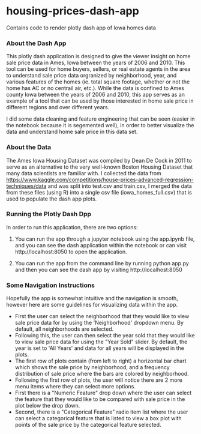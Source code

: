 # housing-prices-dash-app
Contains code to render plotly dash app of Iowa homes data

### About the Dash App

This plotly dash application is designed to give the viewer insight on home sale price data in Ames, Iowa between the years of 2006 and 2010. This tool can be used for home buyers, sellers, or real estate agents in the area to understand sale price data orgranized by neighborhood, year, and various features of the homes (ie. total square footage, whether or not the home has AC or no centrail air, etc.). While the data is confined to Ames county Iowa between the years of 2006 and 2010, this app serves as an example of a tool that can be used by those interested in home sale price in different regions and over different years.

I did some data cleaning and feature engineering that can be seen (easier in the notebook because it is segemented well), in order to better visualize the data and understand home sale price in this data set.

### About the Data

The Ames Iowa Housing Dataset was compiled by Dean De Cock in 2011 to serve as an alternative to the very well-known Boston Housing Dataset that many data scientists are familiar with. I collected the data from https://www.kaggle.com/competitions/house-prices-advanced-regression-techniques/data and was split into test.csv and train.csv, I merged the data from these files (using R) into a single csv file (iowa_homes_full.csv) that is used to populate the dash app plots.

### Running the Plotly Dash Dpp

In order to run this application, there are two options:

1) You can run the app through a jupyter notebook using the app.ipynb file, and you can see the dash application within the notebook or can visit http://localhost:8050 to open the application.

2) You can run the app from the command line by running python app.py and then you can see the dash app by visiting http://localhost:8050

### Some Navigation Instructions

Hopefully the app is somewhat intuitive and the navigation is smooth, however here are some guidelines for visualizing data within the app.

* First the user can select the neighborhood that they would like to view sale price data for by using the 'Neighborhood' dropdown menu. By default, all neighborhoods are selected.
* Following this, the user can then select the year sold that they would like to view sale price data for using the "Year Sold" slider. By default, the year is set to 'All Years' and data for all years will be displayed in the plots.
* The first row of plots contain (from left to right) a horizontal bar chart which shows the sale price by neighborhood, and a frequency distribution of sale price where the bars are colored by neighborhood.
* Following the first row of plots, the user will notice there are 2 more menu items where they can select more options.
* First there is a "Numeric Feature" drop down where the user can select the feature that they would like to be compared with sale price in the plot below the drop down.
* Second, there is a "Categorical Feature" radio item list where the user can select a categorical feature that is listed to view a box plot with points of the sale price by the categorical feature selected.
